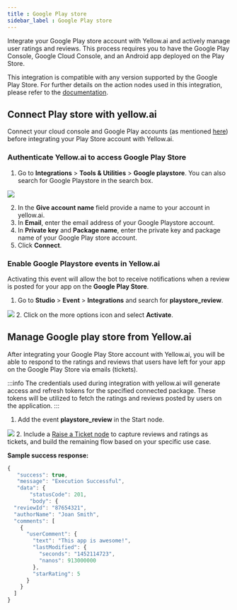 ```yaml
---
title : Google Play store
sidebar_label : Google Play store
---
```


Integrate your Google Play store account with Yellow.ai and actively manage user ratings and reviews. This process requires you to have the Google Play Console, Google Cloud Console, and an Android app deployed on the Play Store.

This integration is compatible with any version supported by the Google Play Store. For further details on the action nodes used in this integration, please refer to the [documentation](https://developers.google.com/android-publisher/reply-to-reviews).

## Connect Play store with yellow.ai

Connect your cloud console and Google Play accounts (as mentioned [here](https://developers.google.com/android-publisher/getting_started)) before integrating your Play Store account with Yellow.ai. 
### Authenticate Yellow.ai to access Google Play Store

1. Go to **Integrations** > **Tools & Utilities** > **Google playstore**. You can also search for Google Playstore in the search box.

 ![](https://i.imgur.com/kXsKLox.png)

 2. In the **Give account name** field provide a name to your account in yellow.ai.
 3. In **Email**, enter the email address of your Google Playstore account.
 4. In **Private key** and **Package name**, enter the private key and package name of your Google Play store account.
 5. Click **Connect**.
 
### Enable Google Playstore events in Yellow.ai

Activating this event will allow the bot to receive notifications when a review is posted for your app on the **Google Play Store**.
1. Go to **Studio** > **Event** > **Integrations** and search for **playstore_review**.

 ![](https://i.imgur.com/b42Ztir.png)
2. Click on the more options icon and select **Activate**.

## Manage Google play store from Yellow.ai

After integrating your Google Play Store account with Yellow.ai, you will be able to respond to the ratings and reviews that users have left for your app on the Google Play Store via emails (tickets).

:::info
The credentials used during integration with yellow.ai will generate access and refresh tokens for the specified connected package. These tokens will be utilized to fetch the ratings and reviews posted by users on the application.
:::

1. Add the event **playstore_review** in the Start node.

![](https://i.imgur.com/lx14ZkH.png)
2. Include a [Raise a Ticket node](https://docs.yellow.ai/docs/platform_concepts/studio/build/nodes/action-nodes#17-raise-ticket) to capture reviews and ratings as tickets, and build the remaining flow based on your specific use case.


**Sample success response:**

```js
{
   "success": true,
   "message": "Execution Successful",
   "data": {
       "statusCode": 201,
       "body": {
  "reviewId": "87654321",
  "authorName": "Joan Smith",
  "comments": [
    {
      "userComment": {
        "text": "This app is awesome!",
        "lastModified": {
          "seconds": "1452114723",
          "nanos": 913000000
        },
        "starRating": 5
      }
    }
  ]
}
```





